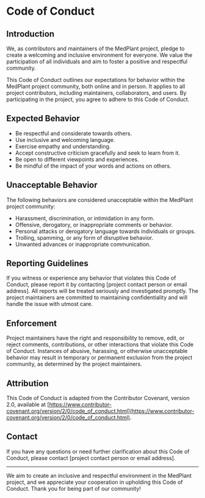 # Code of Conduct

## Introduction

We, as contributors and maintainers of the MedPlant project, pledge to create a welcoming and inclusive environment for everyone. We value the participation of all individuals and aim to foster a positive and respectful community.

This Code of Conduct outlines our expectations for behavior within the MedPlant project community, both online and in person. It applies to all project contributors, including maintainers, collaborators, and users. By participating in the project, you agree to adhere to this Code of Conduct.

## Expected Behavior

- Be respectful and considerate towards others.
- Use inclusive and welcoming language.
- Exercise empathy and understanding.
- Accept constructive criticism gracefully and seek to learn from it.
- Be open to different viewpoints and experiences.
- Be mindful of the impact of your words and actions on others.

## Unacceptable Behavior

The following behaviors are considered unacceptable within the MedPlant project community:

- Harassment, discrimination, or intimidation in any form.
- Offensive, derogatory, or inappropriate comments or behavior.
- Personal attacks or derogatory language towards individuals or groups.
- Trolling, spamming, or any form of disruptive behavior.
- Unwanted advances or inappropriate communication.

## Reporting Guidelines

If you witness or experience any behavior that violates this Code of Conduct, please report it by contacting [project contact person or email address]. All reports will be treated seriously and investigated promptly. The project maintainers are committed to maintaining confidentiality and will handle the issue with utmost care.

## Enforcement

Project maintainers have the right and responsibility to remove, edit, or reject comments, contributions, or other interactions that violate this Code of Conduct. Instances of abusive, harassing, or otherwise unacceptable behavior may result in temporary or permanent exclusion from the project community, as determined by the project maintainers.

## Attribution

This Code of Conduct is adapted from the Contributor Covenant, version 2.0, available at [https://www.contributor-covenant.org/version/2/0/code_of_conduct.html](https://www.contributor-covenant.org/version/2/0/code_of_conduct.html).

## Contact

If you have any questions or need further clarification about this Code of Conduct, please contact [project contact person or email address].

---

We aim to create an inclusive and respectful environment in the MedPlant project, and we appreciate your cooperation in upholding this Code of Conduct. Thank you for being part of our community!
